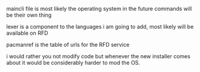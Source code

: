 maincli file is most likely the operating system
in the future commands will be their own thing

lexer is a component to the languages i am going to add, most likely will be available on RFD

pacmanref is the table of urls for the RFD service

i would rather you not modify code but whenever the new installer comes about it would be considerably harder to mod the OS.
